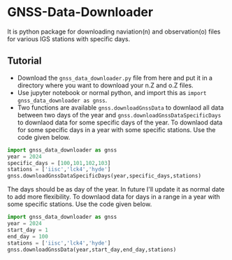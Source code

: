 # GNSS-Data-Downloader
It is python package for downloading naviation(n) and observation(o) files for various IGS stations with specific days.
## Tutorial
- Download the `gnss_data_downloader.py` file from here and put it in a directory where you want to download your n.Z and o.Z files.
- Use jupyter notebook or normal python, and import this as `import gnss_data_downloader as gnss`.
- Two functions are available `gnss.downloadGnssData` to downlaod all data between two days of the year and `gnss.downloadGnssDataSpecificDays` to downlaod data for some specific days of the year.
To downlaod data for some specific days in a year with some specific stations. Use the code given below.
```python
import gnss_data_downloader as gnss
year = 2024
specific_days = [100,101,102,103]
stations = ['iisc','lck4','hyde']
gnss.downloadGnssDataSpecificDays(year,specific_days,stations)
```
The days should be as day of the year. In future I'll update it as normal date to add more flexibility.
To downlaod data for days in a range in a year with some specific stations. Use the code given below.
```python
import gnss_data_downloader as gnss
year = 2024
start_day = 1
end_day = 100
stations = ['iisc','lck4','hyde']
gnss.downloadGnssData(year,start_day,end_day,stations)
```
